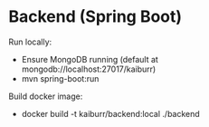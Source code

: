 
# Backend (Spring Boot)

Run locally:
- Ensure MongoDB running (default at mongodb://localhost:27017/kaiburr)
- mvn spring-boot:run

Build docker image:
- docker build -t kaiburr/backend:local ./backend
